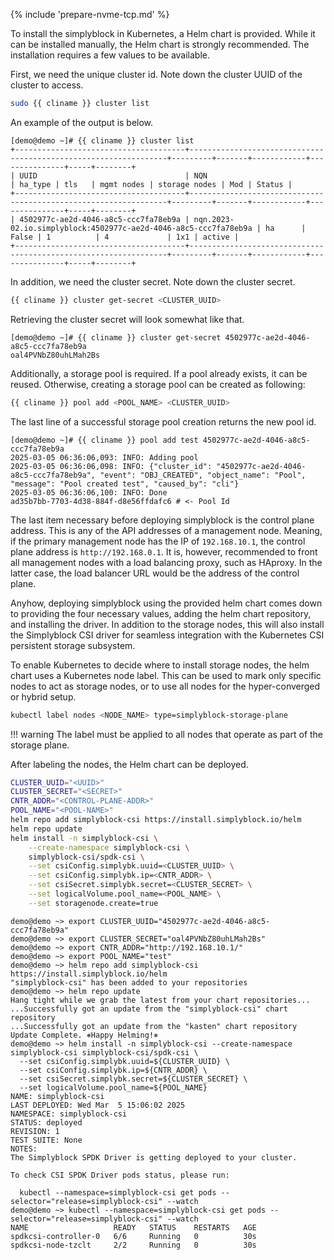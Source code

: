 {% include 'prepare-nvme-tcp.md' %}

To install the simplyblock in Kubernetes, a Helm chart is provided. While it can be installed manually, the Helm chart
is strongly recommended.  The installation requires a few values to be available.

First, we need the unique cluster id. Note down the cluster UUID of the cluster to access.

```bash title="Retrieving the Cluster UUID"
sudo {{ cliname }} cluster list
```

An example of the output is below.

```plain title="Example output of a cluster listing"
[demo@demo ~]# {{ cliname }} cluster list
+--------------------------------------+-----------------------------------------------------------------+---------+-------+------------+---------------+-----+--------+
| UUID                                 | NQN                                                             | ha_type | tls   | mgmt nodes | storage nodes | Mod | Status |
+--------------------------------------+-----------------------------------------------------------------+---------+-------+------------+---------------+-----+--------+
| 4502977c-ae2d-4046-a8c5-ccc7fa78eb9a | nqn.2023-02.io.simplyblock:4502977c-ae2d-4046-a8c5-ccc7fa78eb9a | ha      | False | 1          | 4             | 1x1 | active |
+--------------------------------------+-----------------------------------------------------------------+---------+-------+------------+---------------+-----+--------+
```

In addition, we need the cluster secret. Note down the cluster secret.

```bash title="Retrieve the Cluster Secret"
{{ cliname }} cluster get-secret <CLUSTER_UUID>
```

Retrieving the cluster secret will look somewhat like that.

```plain title="Example output of retrieving a cluster secret"
[demo@demo ~]# {{ cliname }} cluster get-secret 4502977c-ae2d-4046-a8c5-ccc7fa78eb9a
oal4PVNbZ80uhLMah2Bs
```

Additionally, a storage pool is required. If a pool already exists, it can be reused. Otherwise, creating a storage
pool can be created as following:

```bash title="Create a Storage Pool"
{{ cliname }} pool add <POOL_NAME> <CLUSTER_UUID>
```

The last line of a successful storage pool creation returns the new pool id.

```plain title="Example output of creating a storage pool"
[demo@demo ~]# {{ cliname }} pool add test 4502977c-ae2d-4046-a8c5-ccc7fa78eb9a
2025-03-05 06:36:06,093: INFO: Adding pool
2025-03-05 06:36:06,098: INFO: {"cluster_id": "4502977c-ae2d-4046-a8c5-ccc7fa78eb9a", "event": "OBJ_CREATED", "object_name": "Pool", "message": "Pool created test", "caused_by": "cli"}
2025-03-05 06:36:06,100: INFO: Done
ad35b7bb-7703-4d38-884f-d8e56ffdafc6 # <- Pool Id
```

The last item necessary before deploying simplyblock is the control plane address. This is any of the API addresses of a
management node. Meaning, if the primary management node has the IP of `192.168.10.1`, the control plane address is
`http://192.168.0.1`. It is, however, recommended to front all management nodes with a load balancing proxy, such as
HAproxy. In the latter case, the load balancer URL would be the address of the control plane.

Anyhow, deploying simplyblock using the provided helm chart comes down to providing the four necessary
values, adding the helm chart repository, and installing the driver. In addition to the storage nodes, this will also
install the Simplyblock CSI driver for seamless integration with the Kubernetes CSI persistent storage subsystem.

To enable Kubernetes to decide where to install storage nodes, the helm chart uses a Kubernetes node label. This can be
used to mark only specific nodes to act as storage nodes, or to use all nodes for the hyper-converged or hybrid setup. 

```bash title="Label the Kubernetes Worker Node"
kubectl label nodes <NODE_NAME> type=simplyblock-storage-plane
```

!!! warning
    The label must be applied to all nodes that operate as part of the storage plane.

After labeling the nodes, the Helm chart can be deployed.

```bash title="Install the helm chart"
CLUSTER_UUID="<UUID>"
CLUSTER_SECRET="<SECRET>"
CNTR_ADDR="<CONTROL-PLANE-ADDR>"
POOL_NAME="<POOL-NAME>"
helm repo add simplyblock-csi https://install.simplyblock.io/helm
helm repo update
helm install -n simplyblock-csi \
    --create-namespace simplyblock-csi \
    simplyblock-csi/spdk-csi \
    --set csiConfig.simplybk.uuid=<CLUSTER_UUID> \
    --set csiConfig.simplybk.ip=<CNTR_ADDR> \
    --set csiSecret.simplybk.secret=<CLUSTER_SECRET> \
    --set logicalVolume.pool_name=<POOL_NAME> \
    --set storagenode.create=true
```

```plain title="Example output of the CSI driver deployment"
demo@demo ~> export CLUSTER_UUID="4502977c-ae2d-4046-a8c5-ccc7fa78eb9a"
demo@demo ~> export CLUSTER_SECRET="oal4PVNbZ80uhLMah2Bs"
demo@demo ~> export CNTR_ADDR="http://192.168.10.1/"
demo@demo ~> export POOL_NAME="test"
demo@demo ~> helm repo add simplyblock-csi https://install.simplyblock.io/helm
"simplyblock-csi" has been added to your repositories
demo@demo ~> helm repo update
Hang tight while we grab the latest from your chart repositories...
...Successfully got an update from the "simplyblock-csi" chart repository
...Successfully got an update from the "kasten" chart repository
Update Complete. ⎈Happy Helming!⎈
demo@demo ~> helm install -n simplyblock-csi --create-namespace simplyblock-csi simplyblock-csi/spdk-csi \
  --set csiConfig.simplybk.uuid=${CLUSTER_UUID} \
  --set csiConfig.simplybk.ip=${CNTR_ADDR} \
  --set csiSecret.simplybk.secret=${CLUSTER_SECRET} \
  --set logicalVolume.pool_name=${POOL_NAME}
NAME: simplyblock-csi
LAST DEPLOYED: Wed Mar  5 15:06:02 2025
NAMESPACE: simplyblock-csi
STATUS: deployed
REVISION: 1
TEST SUITE: None
NOTES:
The Simplyblock SPDK Driver is getting deployed to your cluster.

To check CSI SPDK Driver pods status, please run:

  kubectl --namespace=simplyblock-csi get pods --selector="release=simplyblock-csi" --watch
demo@demo ~> kubectl --namespace=simplyblock-csi get pods --selector="release=simplyblock-csi" --watch
NAME                   READY   STATUS    RESTARTS   AGE
spdkcsi-controller-0   6/6     Running   0          30s
spdkcsi-node-tzclt     2/2     Running   0          30s
```
